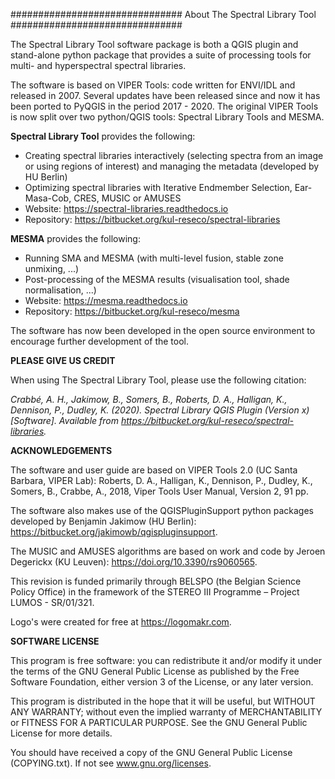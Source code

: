 ###############################
About The Spectral Library Tool
###############################

The Spectral Library Tool software package is both a QGIS plugin and stand-alone python package that provides a suite of
processing tools for multi- and hyperspectral spectral libraries.

The software is based on VIPER Tools: code written for ENVI/IDL and released in 2007.
Several updates have been released since and now it has been ported to PyQGIS in the period 2017 - 2020.
The original VIPER Tools is now split over two python/QGIS tools: Spectral Library Tools and MESMA.

**Spectral Library Tool** provides the following:
 - Creating spectral libraries interactively (selecting spectra from an image or using regions of interest) and managing
   the metadata (developed by HU Berlin)
 - Optimizing spectral libraries with Iterative Endmember Selection, Ear-Masa-Cob, CRES, MUSIC or AMUSES
 - Website: <https://spectral-libraries.readthedocs.io>
 - Repository: https://bitbucket.org/kul-reseco/spectral-libraries

**MESMA** provides the following:
 - Running SMA and MESMA (with multi-level fusion, stable zone unmixing, ...)
 - Post-processing of the MESMA results (visualisation tool, shade normalisation, ...)
 - Website: <https://mesma.readthedocs.io>
 - Repository: https://bitbucket.org/kul-reseco/mesma

The software has now been developed in the open source environment to encourage further development of the tool.

**PLEASE GIVE US CREDIT**

When using The Spectral Library Tool, please use the following citation:

*Crabbé, A. H., Jakimow, B., Somers, B., Roberts, D. A., Halligan, K., Dennison, P., Dudley, K. (2020).*
*Spectral Library QGIS Plugin (Version x) [Software]. Available from https://bitbucket.org/kul-reseco/spectral-libraries.*

**ACKNOWLEDGEMENTS**

The software and user guide are based on VIPER Tools 2.0 (UC Santa Barbara, VIPER Lab):
Roberts, D. A., Halligan, K., Dennison, P., Dudley, K., Somers, B., Crabbe, A., 2018, Viper Tools User Manual,
Version 2, 91 pp.

The software also makes use of the QGISPluginSupport python packages developed by Benjamin Jakimow  (HU Berlin):
https://bitbucket.org/jakimowb/qgispluginsupport.

The MUSIC and AMUSES algorithms are based on work and code by Jeroen Degerickx (KU Leuven):
https://doi.org/10.3390/rs9060565.

This revision is funded primarily through BELSPO (the Belgian Science Policy Office) in the framework
of the STEREO III Programme – Project LUMOS - SR/01/321.

Logo's were created for free at https://logomakr.com.

**SOFTWARE LICENSE**

This program is free software: you can redistribute it and/or modify it under the terms of the GNU General Public
License as published by the Free Software Foundation, either version 3 of the License, or any later version.

This program is distributed in the hope that it will be useful, but WITHOUT ANY WARRANTY; without even the implied
warranty of MERCHANTABILITY or FITNESS FOR A PARTICULAR PURPOSE.  See the GNU General Public License for more details.

You should have received a copy of the GNU General Public License (COPYING.txt). If not see www.gnu.org/licenses.


